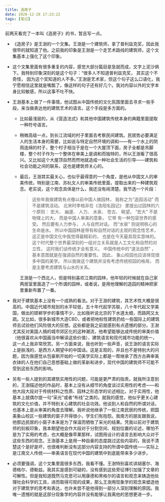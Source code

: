 ```yaml
---
title: 造房子
date: 2020-12-28 17:23:22
tags: [笔记]
---
```


前两天看完了一本叫《造房子》的书，暂且写一点。

<!--more-->

- 《造房子》是王澍的一个文集。王澍是一个建筑师，拿了普利兹克奖，因此我很早的就知道了他。之前我的印象是王澍是一个走艺术路线的建筑师，这个文集基本上强化了这个印象。

- 这个文集里面有很多重复的内容，感觉大部分篇目是急就而成，文字上泥沙俱下。我特别印象深刻的是这个句子：“很多人不知道普利兹克奖， 其实这个不奇怪， 因为这个奖知道的人不多。”王澍是艺术家，但这个句子这么口语化，我宁愿相信这里就是嘴瓢了。像这样的句子还有好几个。我对内容以外的文字本身比较敏感，所以这事不吐不快。

- 王澍基本上做了一件事情，他试图从中国传统的文化氛围里面去寻求一些手段，来当做表达他的建筑艺术的语言。这个手段是多方面的。

  - 比如最浅层的，从《营造法式》和其他中国建筑传统本身的典籍里面提取一种符号语言。

  - 稍微高级一点，到长江流域的村子里面去考察民间建筑。民居势必要满足人的生活本身的需要，比如说与特定自然环境的调和——有一个水上的阴雨连绵的村子，整个村子相当于是在一个大屋顶下面，房子全都是吊脚楼，整个村子作为一个整体在审美上是调和而独特的，所以王澍看了很高兴。又比如这个大屋顶自然而然地就造成一种社会生活的引导——建筑和社会功能之间的联系，这也是建筑师关心的。

  - 最后，王澍其实最关心，也似乎最得意的一个角度，是他从中国文人的审美传统，特别是江南、苏杭文人的审美传统里面，提取出来的一种建筑观念。老实说，这个观念具体是什么，我还没有闹清楚。我节选一个片段：

    > 这些年我做建筑有点像以前中国人做园林， 我称之为“造园活动” 而不是建筑活动。 北宋时李格非在《洛阳名园记》 里提出过园林的六个原则： 宏大、 幽邃、 人力、 水泉、 苍古、 眺望。 “宏大” 不是物理上的大， 而是中国人审美的意象， 它带
    > 有一种包容世界的感受。 然后要有人力参与， 人与自然对话。 而“水泉” 则说明核心的生命是水。 所以中国园林是带有和自然对话的主观的观念性艺术， 这正是中国文化中我觉得最精彩的， 也是在今天最具现实意味的。 这个时代整个世界最深刻的一组对立关系就是人工文化和自然的对立性， 这时我们谈传统才会有意义。 中国传统中的“道法自然” ， 基本意图就是在强调自然的重要性。 因此， 象山校园也应该体现很多中国的美学。 所以我做这个建筑并没有考虑传统校园的格局， 而是主要考虑建筑与山水的关系。  
    
    王澍是一个西北人，但是特别喜欢江南的园林，他年轻的时候就在自己家两居室里面造了一个所谓的园林，或者说，是用他理解的造园的精神把家里重新布置了一番。
  
- 我对于建筑基本上没有一个成熟的看法。对于王澍的建筑，其艺术性大概是很高的。中国近代城市规划的水平较低，五十年代起学苏联，八十年代起又学美国，做出的邯郸学步的事情不少，比如我听说北京的下水道太细，而路网又太疏。又比如，很多新城市大造CBD，或者把地标性建筑扔给一些国际上的建筑师去试验他们风险很大的狂想。这些都是我之前就感到有点遗憾的部分。王澍尤其反对美国人搞的城市郊区化的这种潮流，他希望能够达成传统的审美价值（他很喜欢从中国画当中解读这些价值）、建筑语言和现代城市功能的统一，这一点上我非常欣赏。另一方面来说，我也听到一些声音，说王澍的语言实际上是肤浅的，是西方人期望中的中国话。这是主观的，并且也不是特别大的问题，因为我感觉从包豪斯开始的一切美学实际上都是一帮继承了西方古典审美衣钵的人在他们自己思想基础上做的革新和进步，现代中国的建筑师不可能不受到这些东西的影响。

- 另有一些人提到的其建筑实用性的问题，可能是更严肃的指责。就我所注意到的，王澍描述他的作品时，基本上没有从细节的角度谈过实用性的考虑——和他大段大段对于传统材料之性质、园林之形态学的论述相比，对于实用性，他基本上就偶尔提一句“采光”或者“布线”之类的。就我的感觉，他似乎更关心建筑的文化价值，并不特别关心建筑的社会功效。他谈到人和自然的所谓对话，也基本上是从审美的角度去理解。我听说他继承了一些江南民居的传统，把国美象山校区一些建筑的窗子开得很小，学生们有抱怨。我南方的朋友跟我说，他那边民居的小窗子本来是为了保温而牺牲了采光的结果。凭我以前对于建筑师的刻板印象，我本期望他会作大段对于分割空间、规划位置的论述，哪怕不是为了实用的考虑，也大概是像苹果那样，试图用设计的语言去影响大众对于这些东西的观念。王澍基本上是用一种自豪的态度跳过这些内容的，我说不清楚这个是好是坏，也很难判断没有这部分内容支持的所谓中国传统——实际上是江南文人传统——审美语言在现代中国的建筑中到底能带来多少进步。

- 必须要强调，这个文集里面很多东西，我看不懂。王澍特别喜欢讲胡塞尔、海德格尔、德勒兹。我其实是感到可疑的，没有感到这些旁征博引加强了文章的可解性。但是我知道既然马克思可以用康德和黑格尔的语言和观念来铸造他处理社会科学的工具，进而取得可观的成果，那么王澍用现象学的观念来塑造他对于建筑学的思考和表达，也许未尝不是他得到一部分人深刻理解的原因。我唯一遗憾的就是这部分现象学的内容并没有能够让我离他的思想更进一步。